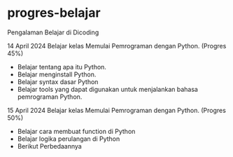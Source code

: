 # progres-belajar
Pengalaman Belajar di Dicoding

14 April 2024
Belajar kelas Memulai Pemrograman dengan Python. (Progres 45%)
* Belajar tentang apa itu Python.
* Belajar menginstall Python.
* Belajar syntax dasar Python
* Belajar tools yang dapat digunakan untuk menjalankan bahasa pemrograman Python.

15 April 2024 
Belajar kelas Memulai Pemrograman dengan Python. (Progres 50%)
* Belajar cara membuat function di Python
* Belajar logika perulangan di Python
* Berikut Perbedaannya
